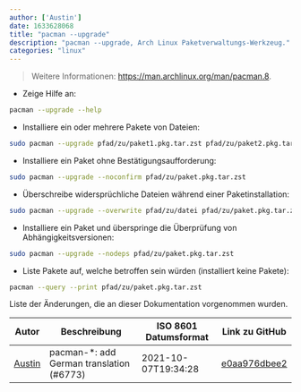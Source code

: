 ```yaml
---
author: ['Austin']
date: 1633628068
title: "pacman --upgrade"
description: "pacman --upgrade, Arch Linux Paketverwaltungs-Werkzeug."
categories: "linux"
---
```

> Weitere Informationen: <https://man.archlinux.org/man/pacman.8>.

- Zeige Hilfe an:

```bash
pacman --upgrade --help
```

- Installiere ein oder mehrere Pakete von Dateien:

```bash
sudo pacman --upgrade pfad/zu/paket1.pkg.tar.zst pfad/zu/paket2.pkg.tar.zst
```

- Installiere ein Paket ohne Bestätigungsaufforderung:

```bash
sudo pacman --upgrade --noconfirm pfad/zu/paket.pkg.tar.zst
```

- Überschreibe widersprüchliche Dateien während einer Paketinstallation:

```bash
sudo pacman --upgrade --overwrite pfad/zu/datei pfad/zu/paket.pkg.tar.zst
```

- Installiere ein Paket und überspringe die Überprüfung von Abhängigkeitsversionen:

```bash
sudo pacman --upgrade --nodeps pfad/zu/paket.pkg.tar.zst
```

- Liste Pakete auf, welche betroffen sein würden (installiert keine Pakete):

```bash
pacman --query --print pfad/zu/paket.pkg.tar.zst
```
Liste der Änderungen, die an dieser Dokumentation vorgenommen wurden.


Autor | Beschreibung | ISO 8601 Datumsformat | Link zu GitHub
------|-----|-----|-----
[Austin](mailto:Hoi15A@users.noreply.github.com) | pacman-*: add German translation (#6773) | 2021-10-07T19:34:28 | [e0aa976dbee2](https://github.com/tldr-pages/tldr/commit/e0aa976dbee24f9c101cfb787dca043b0fadbefc)

